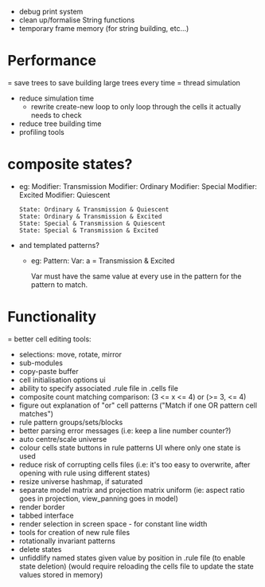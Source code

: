- debug print system
- clean up/formalise String functions
- temporary frame memory (for string building, etc...)

# Performance
= save trees to save building large trees every time
= thread simulation
- reduce simulation time
  - rewrite create-new loop to only loop through the cells it actually needs to check
- reduce tree building time
- profiling tools

# composite states?
- eg: Modifier: Transmission
      Modifier: Ordinary
      Modifier: Special
      Modifier: Excited
      Modifier: Quiescent

      State: Ordinary & Transmission & Quiescent
      State: Ordinary & Transmission & Excited
      State: Special & Transmission & Quiescent
      State: Special & Transmission & Excited

- and templated patterns?
  - eg: Pattern:
        Var: a = Transmission & Excited

    Var must have the same value at every use in the pattern for the pattern to match.

# Functionality
= better cell editing tools:
  - selections: move, rotate, mirror
  - sub-modules
  - copy-paste buffer
- cell initialisation options ui
- ability to specify associated .rule file in .cells file
- composite count matching comparison: (3 <= x <= 4) or (>= 3, <= 4)
- figure out explanation of "or" cell patterns ("Match if one OR pattern cell matches")
- rule pattern groups/sets/blocks
- better parsing error messages (i.e: keep a line number counter?)
- auto centre/scale universe
- colour cells state buttons in rule patterns UI where only one state is used
- reduce risk of corrupting cells files (i.e: it's too easy to overwrite, after opening with rule using different states)
- resize universe hashmap, if saturated
- separate model matrix and projection matrix uniform (ie: aspect ratio goes in projection, view_panning goes in model)
- render border
- tabbed interface
- render selection in screen space - for constant line width
- tools for creation of new rule files
- rotationally invariant patterns
- delete states
- unfiddlify named states given value by position in .rule file (to enable state deletion)
    (would require reloading the cells file to update the state values stored in memory)
